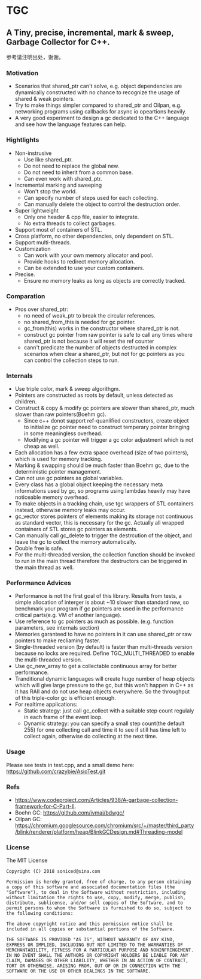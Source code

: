 # TGC

## A Tiny, precise, incremental, mark & sweep, Garbage Collector for C++.

参考请注明出处，谢谢。

### Motivation
- Scenarios that shared_ptr can't solve, e.g. object dependencies are dynamically constructed with no chance to recognize the usage of shared & weak pointers.
- Try to make things simpler compared to shared_ptr and Oilpan, e.g. networking programs using callbacks for async io opeartions heavily.     
- A very good experiment to design a gc dedicated to the C++ language and see how the language features can help.    

### Hightlights
- Non-instrusive
    - Use like shared_ptr.
    - Do not need to replace the global new.
    - Do not need to inherit from a common base.    
    - Can even work with shared_ptr.   
- Incremental marking and sweeping
    - Won't stop the world.
    - Can specify number of steps used for each collecting.
    - Can manually delete the object to control the destruction order.
- Super lightweight    
    - Only one header & cpp file, easier to integrate.
    - No extra threads to collect garbages.    
- Support most of containers of STL.        
- Cross platform, no other dependencies, only dependent on STL.    
- Support multi-threads.
- Customization
    - Can work with your own memory allocator and pool.
    - Provide hooks to redirect memory allocation.    
    - Can be extended to use your custom containers.    
- Precise.
    - Ensure no memory leaks as long as objects are correctly tracked.

### Comparation
-  Pros over shared_ptr:
    - no need of weak_ptr to break the circular references.
    - no shared_from_this is needed for gc pointer.
    - gc_from(this) works in the constructor where shared_ptr is not.
    - construct gc pointer from raw pointer is safe to call any times where shared_ptr is not because it will reset the ref counter    
    - cann't predicate the number of objects destructed in complex scenarios when clear a shared_ptr, but not for gc pointers as you can control the collection steps to run.

### Internals
- Use triple color, mark & sweep algorithgm.
- Pointers are constructed as roots by default, unless detected as children.
- Construct & copy & modify gc pointers are slower than shared_ptr, much slower than raw pointers(Boehm gc).
    - Since c++ donot support ref-quanlified constructors, create object to initialize gc pointer need to construct temperary pointer bringing in some meaningless overhead.
    - Modifying a gc pointer will trigger a gc color adjustment which is not cheap as well.
- Each allocation has a few extra space overhead (size of two pointers), which is used for memory tracking.
- Marking & swapping should be much faster than Boehm gc, due to the deterministic pointer management.
- Can not use gc pointers as global variables.
- Every class has a global object keeping the necessary meta informations used by gc, so programs using lambdas heavily may have noticeable memory overhead.
- To make objects in a tracking chain, use tgc wrappers of STL containers instead, otherwise memory leaks may occur.
- gc_vector stores pointers of elements making its storage not continuous as standard vector, this is necessary for the gc. Actually all wrapped containers of STL stores gc pointers as elements.
- Can manually call gc_delete to trigger the destrcution of the object, and leave the gc to collect the memory automatically.
- Double free is safe.
- For the multi-threaded version, the collection function should be invoked to run in the main thread therefore the destructors can be triggered in the main thread as well.


### Performance Advices
- Performance is not the first goal of this library. Results from tests, a simple allocation of interger is about ~10 slower than standard new, so benchmark your program if gc pointers are used in the performance critical parts(e.g. VM of another language).
- Use reference to gc pointers as much as possible. (e.g. function parameters, see internals section)
- Memories garanteed to have no pointers in it can use shared_ptr or raw pointers to make recliaming faster.
- Single-threaded version (by default) is faster than multi-threads version because no locks are required. Define TGC_MULTI_THREADED to enable the multi-threaded version.
- Use gc_new_array to get a collectable continuous array for better performance.
- Tranditional dynamic languages will create huge number of heap objects which will give large pressure to the gc, but this won't happen in C++ as it has RAII and do not use heap objects everywhere. So the throughput of this triple-color gc is efficient enough. 
- For realtime applications:
    - Static strategy: just call gc_collect with a suitable step count regulaly in each frame of the event loop.
    - Dynamic strategy: you can specify a small step count(the default 255) for one collecting call and time it to see if still has  time left to collect again, otherwise do collecting at the next time.

### Usage

Please see tests in test.cpp, and a small demo here: https://github.com/crazybie/AsioTest.git

### Refs

- https://www.codeproject.com/Articles/938/A-garbage-collection-framework-for-C-Part-II.
- Boehn GC: https://github.com/ivmai/bdwgc/
- Oilpan GC: https://chromium.googlesource.com/chromium/src/+/master/third_party/blink/renderer/platform/heap/BlinkGCDesign.md#Threading-model

### License

The MIT License

```
Copyright (C) 2018 soniced@sina.com

Permission is hereby granted, free of charge, to any person obtaining a copy of this software and associated documentation files (the "Software"), to deal in the Software without restriction, including without limitation the rights to use, copy, modify, merge, publish, distribute, sublicense, and/or sell copies of the Software, and to permit persons to whom the Software is furnished to do so, subject to the following conditions:

The above copyright notice and this permission notice shall be included in all copies or substantial portions of the Software.

THE SOFTWARE IS PROVIDED "AS IS", WITHOUT WARRANTY OF ANY KIND, EXPRESS OR IMPLIED, INCLUDING BUT NOT LIMITED TO THE WARRANTIES OF MERCHANTABILITY, FITNESS FOR A PARTICULAR PURPOSE AND NONINFRINGEMENT. IN NO EVENT SHALL THE AUTHORS OR COPYRIGHT HOLDERS BE LIABLE FOR ANY CLAIM, DAMAGES OR OTHER LIABILITY, WHETHER IN AN ACTION OF CONTRACT, TORT OR OTHERWISE, ARISING FROM, OUT OF OR IN CONNECTION WITH THE SOFTWARE OR THE USE OR OTHER DEALINGS IN THE SOFTWARE.
```
